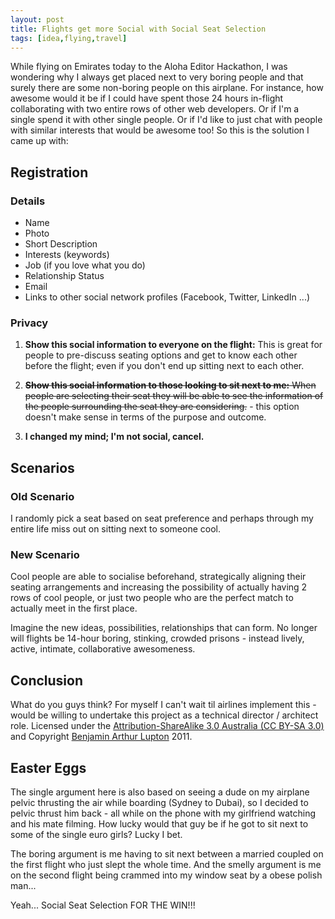 ```yaml
---
layout: post
title: Flights get more Social with Social Seat Selection
tags: [idea,flying,travel]
---
```


While flying on Emirates today to the Aloha Editor Hackathon, I was wondering why I always get placed next to very boring people and that surely there are some non-boring people on this airplane. For instance, how awesome would it be if I could have spent those 24 hours in-flight collaborating with two entire rows of other web developers. Or if I'm a single spend it with other single people. Or if I'd like to just chat with people with similar interests that would be awesome too! So this is the solution I came up with:

## Registration

### Details

- Name
- Photo
- Short Description
- Interests (keywords)
- Job (if you love what you do)
- Relationship Status
- Email
- Links to other social network profiles (Facebook, Twitter, LinkedIn ...)

### Privacy

1. **Show this social information to everyone on the flight:**
	 This is great for people to pre-discuss seating options and get to know each other before the flight; even if you don't end up sitting next to each other.

2. <del>**Show this social information to those looking to sit next to me:**
	 When people are selecting their seat they will be able to see the information of the people surrounding the seat they are considering.</del> - this option doesn't make sense in terms of the purpose and outcome.

3. **I changed my mind; I'm not social, cancel.**


## Scenarios

### Old Scenario

I randomly pick a seat based on seat preference and perhaps through my entire life miss out on sitting next to someone cool.

### New Scenario

Cool people are able to socialise beforehand, strategically aligning their seating arrangements and increasing the possibility of actually having 2 rows of cool people, or just two people who are the perfect match to actually meet in the first place.

Imagine the new ideas, possibilities, relationships that can form. No longer will flights be 14-hour boring, stinking, crowded prisons - instead lively, active, intimate, collaborative awesomeness.


## Conclusion

What do you guys think? For myself I can't wait til airlines implement this - would be willing to undertake this project as a technical director / architect role. Licensed under the [Attribution-ShareAlike 3.0 Australia (CC BY-SA 3.0)](http://creativecommons.org/licenses/by-sa/3.0/au/deed.en) and Copyright [Benjamin Arthur Lupton](http://balupton.com) 2011.


## Easter Eggs

The single argument here is also based on seeing a dude on my airplane pelvic thrusting the air while boarding (Sydney to Dubai), so I decided to pelvic thrust him back - all while on the phone with my girlfriend watching and his mate filming. How lucky would that guy be if he got to sit next to some of the single euro girls? Lucky I bet.

The boring argument is me having to sit next between a married coupled on the first flight who just slept the whole time. And the smelly argument is me on the second flight being crammed into my window seat by a obese polish man...

Yeah... Social Seat Selection FOR THE WIN!!!
